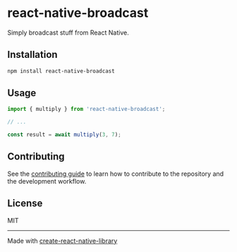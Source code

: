 # react-native-broadcast

Simply broadcast stuff from React Native.

## Installation

```sh
npm install react-native-broadcast
```

## Usage

```js
import { multiply } from 'react-native-broadcast';

// ...

const result = await multiply(3, 7);
```

## Contributing

See the [contributing guide](CONTRIBUTING.md) to learn how to contribute to the repository and the development workflow.

## License

MIT

---

Made with [create-react-native-library](https://github.com/callstack/react-native-builder-bob)
